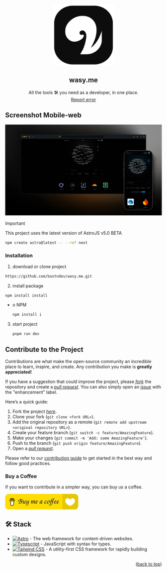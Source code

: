 <a name="readme-top"></a>

<div align="center">
<a href="https://x.com/wasy_me">
  <img width="200px" src="https://raw.githubusercontent.com/bastndev/wasy.me/refs/heads/main/public/assets/github/logo.webp?token=GHSAT0AAAAAACV3BFPMG7KPS4OP5HUOKHA2ZX5566Q" alt="Logo" />
</a>

## wasy.me

All the tools 🛠️ you need as a developer, in one place.\
[Report error](https://github.com/bastndev/wasy.me/issues)

</div>

## Screenshot Mobile-web

![Screenshot](https://raw.githubusercontent.com/bastndev/wasy.me/refs/heads/main/public/assets/github/screenshot.webp?token=GHSAT0AAAAAACV3BFPMY5XOJ67IXQ4UBRR4ZX557KQ)

> [!IMPORTANT]
> This project uses the latest version of AstroJS v5.0 BETA

  ```sh
  npm create astro@latest -- --ref next
  ```

### Installation

1. download or clone project

  ```sh
  https://github.com/bastndev/wasy.me.git
  ```

2. install package

  ```sh
  npm install install
  ```

- o NPM

  ```sh
  npm install i
  ```

3. start project

   ```sh
   pnpm run dev
   ```

## Contribute to the Project

Contributions are what make the open-source community an incredible place to learn, inspire, and create. Any contribution you make is **greatly appreciated**!

If you have a suggestion that could improve the project, please [_fork_](https://github.com/bastndev/wasy.me/fork) the repository and create a [_pull request_](https://github.com/bastndev/wasy.me/pulls). You can also simply open an [_issue_](https://github.com/bastndev/wasy.me/issues) with the "enhancement" label.

Here’s a quick guide:

1. Fork the project [_here_](https://github.com/bastndev/wasy.me/fork).
2. Clone your fork (`git clone <fork URL>`).
3. Add the original repository as a remote (`git remote add upstream <original repository URL>`).
4. Create your feature branch (`git switch -c feature/AmazingFeature`).
5. Make your changes (`git commit -m 'Add: some AmazingFeature'`).
6. Push to the branch (`git push origin feature/AmazingFeature`).
7. Open a [_pull request_](https://github.com/bastndev/wasy.me/pulls).

Please refer to our [contribution guide](https://github.com/bastndev/wasy.me/blob/1ff41e805f89bcc7c786166a91f97826124a3d9c/CONTRIBUTING.md) to get started in the best way and follow good practices.

### Buy a Coffee

If you want to contribute in a simpler way, you can buy us a coffee.

[![buy a coffee](https://raw.githubusercontent.com/bastndev/wasy.me/refs/heads/main/public/assets/img/buymeacoffe.webp?token=GHSAT0AAAAAACV3BFPMFCBBLUOXVNXQ45AEZX557WA)](https://buymeacoffee.com/bastndev)

## 🛠️ Stack

- [![Astro][astro-badge]][astro-url] - The web framework for content-driven websites.
- [![Typescript][typescript-badge]][typescript-url] - JavaScript with syntax for types.
- [![Tailwind CSS][tailwind-badge]][tailwind-url] - A utility-first CSS framework for rapidly building custom designs.

<p align="right">(<a href="#readme-top">back to top</a>)</p>

[astro-url]: https://astro.build/
[typescript-url]: https://www.typescriptlang.org/
[tailwind-url]: https://tailwindcss.com/
[astro-badge]: https://img.shields.io/badge/Astro-fff?style=for-the-badge&logo=astro&logoColor=bd303a&color=352563
[typescript-badge]: https://img.shields.io/badge/Typescript-007ACC?style=for-the-badge&logo=typescript&logoColor=white&color=blue
[tailwind-badge]: https://img.shields.io/badge/Tailwind-ffffff?style=for-the-badge&logo=tailwindcss&logoColor=38bdf8
